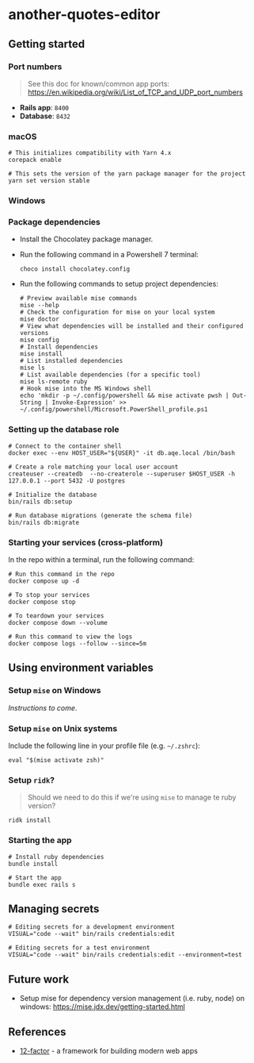 # another-quotes-editor

## Getting started

### Port numbers

> See this doc for known/common app ports: <https://en.wikipedia.org/wiki/List_of_TCP_and_UDP_port_numbers>

- **Rails app**: `8400`
- **Database**: `8432`

### macOS

```shell
# This initializes compatibility with Yarn 4.x
corepack enable

# This sets the version of the yarn package manager for the project
yarn set version stable
```

### Windows

### Package dependencies  

- Install the Chocolatey package manager.
- Run the following command in a Powershell 7 terminal:

   ```pwsh
   choco install chocolatey.config
   ```

- Run the following commands to setup project dependencies:

  ```pwsh
  # Preview available mise commands
  mise --help
  # Check the configuration for mise on your local system
  mise doctor
  # View what dependencies will be installed and their configured versions
  mise config
  # Install dependencies
  mise install
  # List installed dependencies
  mise ls
  # List available dependencies (for a specific tool)
  mise ls-remote ruby
  # Hook mise into the MS Windows shell
  echo 'mkdir -p ~/.config/powershell && mise activate pwsh | Out-String | Invoke-Expression' >> ~/.config/powershell/Microsoft.PowerShell_profile.ps1
  ```

### Setting up the database role

```shell
# Connect to the container shell
docker exec --env HOST_USER="${USER}" -it db.aqe.local /bin/bash

# Create a role matching your local user account
createuser --createdb  --no-createrole --superuser $HOST_USER -h 127.0.0.1 --port 5432 -U postgres

# Initialize the database 
bin/rails db:setup

# Run database migrations (generate the schema file)
bin/rails db:migrate
```

### Starting your services (cross-platform)

In the repo within a terminal, run the following command:

```shell
# Run this command in the repo
docker compose up -d

# To stop your services
docker compose stop

# To teardown your services 
docker compose down --volume

# Run this command to view the logs
docker compose logs --follow --since=5m
```

## Using environment variables

### Setup `mise` on Windows

_Instructions to come_.

### Setup `mise` on Unix systems

Include the following line in your profile file (e.g. `~/.zshrc`):

```shell
eval "$(mise activate zsh)"
```

### Setup `ridk`?

> Should we need to do this if we're using `mise` to manage te ruby version?

```shell
ridk install
```

### Starting the app

```shell
# Install ruby dependencies
bundle install

# Start the app
bundle exec rails s
```

## Managing secrets

```shell
# Editing secrets for a development environment
VISUAL="code --wait" bin/rails credentials:edit

# Editing secrets for a test environment
VISUAL="code --wait" bin/rails credentials:edit --environment=test
```

## Future work

- Setup mise for dependency version management (i.e. ruby, node) on windows: <https://mise.jdx.dev/getting-started.html>

## References

- [12-factor](https://www.12factor.net/) - a framework for building modern web apps
